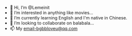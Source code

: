 - 👋 Hi, I’m @Lemeinit
- 👀 I’m interested in anything like movies…
- 🌱 I’m currently learning English and I'm native in Chinese.
- 💞️ I’m looking to collaborate on balabala…
- 📫 My email-bgbbloveu@qq.com

<!---
Lemeinit/Lemeinit is a ✨ special ✨ repository because its `README.md` (this file) appears on your GitHub profile.
You can click the Preview link to take a look at your changes.
--->
